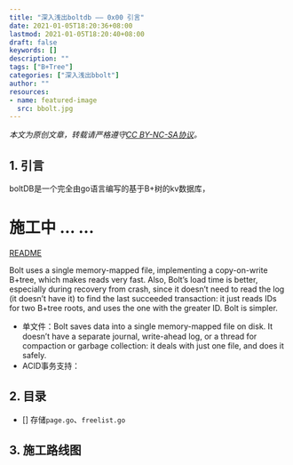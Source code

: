 ```yaml
---
title: "深入浅出boltdb —— 0x00 引言"
date: 2021-01-05T18:20:36+08:00
lastmod: 2021-01-05T18:20:40+08:00
draft: false
keywords: []
description: ""
tags: ["B+Tree"]
categories: ["深入浅出bbolt"]
author: ""
resources:
- name: featured-image
  src: bbolt.jpg
---
```


*本文为原创文章，转载请严格遵守[CC BY-NC-SA协议](https://creativecommons.org/licenses/by-nc-sa/4.0/)。*


<!--more-->



## 1. 引言

boltDB是一个完全由go语言编写的基于B+树的kv数据库，

# 施工中 ... ...

[README](https://github.com/boltdb/bolt/blob/master/README.md)

Bolt uses a single memory-mapped file, implementing a copy-on-write B+tree, which makes reads very fast. Also, Bolt’s load time is better, especially during recovery from crash, since it doesn’t need to read the log (it doesn’t have it) to find the last succeeded transaction: it just reads IDs for two B+tree roots, and uses the one with the greater ID. Bolt is simpler.

- 单文件：Bolt saves data into a single memory-mapped file on disk. It doesn’t have a separate journal, write-ahead log, or a thread for compaction or garbage collection: it deals with just one file, and does it safely.
- ACID事务支持：



## 2. 目录

- [] 存储`page.go`、`freelist.go`

## 3. 施工路线图